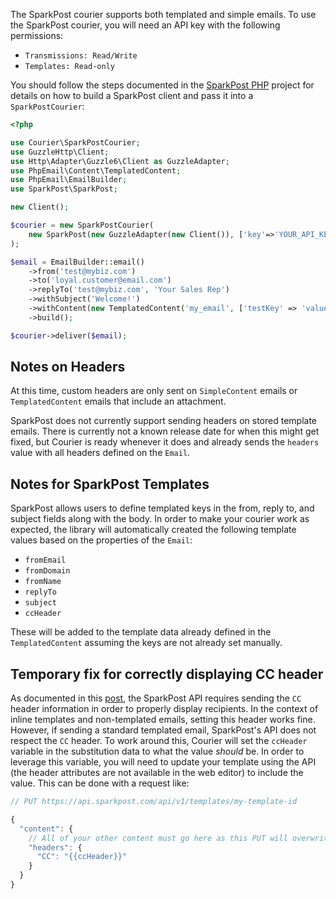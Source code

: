 The SparkPost courier supports both templated and simple emails. To use the
SparkPost courier, you will need an API key with the following permissions:

* `Transmissions: Read/Write`
* `Templates: Read-only`

You should follow the steps documented in the [SparkPost
PHP](https://github.com/SparkPost/php-sparkpost) project for details on how to
build a SparkPost client and pass it into a `SparkPostCourier`:

```php
<?php

use Courier\SparkPostCourier;
use GuzzleHttp\Client;
use Http\Adapter\Guzzle6\Client as GuzzleAdapter;
use PhpEmail\Content\TemplatedContent;
use PhpEmail\EmailBuilder;
use SparkPost\SparkPost;

new Client();

$courier = new SparkPostCourier(
    new SparkPost(new GuzzleAdapter(new Client()), ['key'=>'YOUR_API_KEY'])
);

$email = EmailBuilder::email()
    ->from('test@mybiz.com')
    ->to('loyal.customer@email.com')
    ->replyTo('test@mybiz.com', 'Your Sales Rep')
    ->withSubject('Welcome!')
    ->withContent(new TemplatedContent('my_email', ['testKey' => 'value']))
    ->build();

$courier->deliver($email);
```

## Notes on Headers

At this time, custom headers are only sent on `SimpleContent` emails or
`TemplatedContent` emails that include an attachment.

SparkPost does not currently support sending headers on stored template emails.
There is currently not a known release date for when this might get fixed, but
Courier is ready whenever it does and already sends the `headers` value with all
headers defined on the `Email`.

## Notes for SparkPost Templates

SparkPost allows users to define templated keys in the from, reply to, and
subject fields along with the body. In order to make your courier work as
expected, the library will automatically created the following template values
based on the properties of the `Email`:

* `fromEmail`
* `fromDomain`
* `fromName`
* `replyTo`
* `subject`
* `ccHeader`

These will be added to the template data already defined in the
`TemplatedContent` assuming the keys are not already set manually.

## Temporary fix for correctly displaying CC header

As documented in this
[post](https://www.sparkpost.com/docs/faq/cc-bcc-with-rest-api/), the SparkPost
API requires sending the `CC` header information in order to properly display
recipients. In the context of inline templates and non-templated emails, setting
this header works fine. However, if sending a standard templated email,
SparkPost's API does not respect the `CC` header. To work around this, Courier
will set the `ccHeader` variable in the substitution data to what the value
_should_ be. In order to leverage this variable, you will need to update your
template using the API (the header attributes are not available in the web
editor) to include the value. This can be done with a request like:

```javascript
// PUT https://api.sparkpost.com/api/v1/templates/my-template-id

{
  "content": {
    // All of your other content must go here as this PUT will overwrite all other content
    "headers": {
      "CC": "{{ccHeader}}"
    }
  }
}

```
